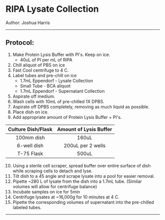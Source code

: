 # RIPA Lysate Collection

Author: Joshua Harris

--------------------------------------------
## Protocol:
1.	Make Protein Lysis Buffer with PI's. Keep on ice.
    *	40uL of PI per mL of RIPA
2.	Chill aliquot of PBS on ice
3.	Fast Cool centrifuge to 4 C.
4.	Label tubes and pre-chill on ice
    *	1.7mL Eppendorf - Lysate Collection
    *	Small Tube - BCA aliquot
    *	1.7mL Eppendorf - Supernatant Collection
5.	Aspirate off medium.
6.	Wash cells with 10mL of pre-chilled 1X DPBS.
7.	Aspirate off DPBS completely, removing as much liquid as possible.
8.	Place dish on ice.
9.	Add appropriate amount of Protein Lysis Buffer + PI's.

| Culture Dish/Flask |	Amount of Lysis Buffer |
| :----------------: | :---------------------: |
|100mm dish	         | 160uL                   |
|6-well dish	       | 200uL per 2 wells       |
|T-75 Flask	         | 500uL                   |

10.	Using a sterile cell scraper, spread buffer over entire surface of dish while scraping cells to detach and lyse.
11.	Tilt dish to a 45  angle and scrape lysate into a pool for easier removal.
12.	Pipette ~280 L of lysate from the dish into a 1.7mL tube. (Similar volumes will allow for centrifuge balance)
13.	Incubate samples on ice for 5min
14.	Centrifuge lysates at ~16,000g for 10 minutes at 4 C.
15.	Pipette the corresponding volumes of supernatant into the pre-chilled labeled tubes.
-------
